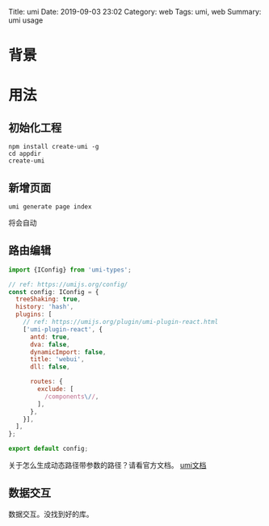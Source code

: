 Title: umi
Date: 2019-09-03 23:02
Category: web
Tags: umi, web
Summary: umi usage

# 背景

# 用法

## 初始化工程
```
npm install create-umi -g
cd appdir
create-umi
```

## 新增页面
```
umi generate page index
```

将会自动

## 路由编辑



```javascript
import {IConfig} from 'umi-types';

// ref: https://umijs.org/config/
const config: IConfig = {
  treeShaking: true,
  history: 'hash',
  plugins: [
    // ref: https://umijs.org/plugin/umi-plugin-react.html
    ['umi-plugin-react', {
      antd: true,
      dva: false,
      dynamicImport: false,
      title: 'webui',
      dll: false,

      routes: {
        exclude: [
          /components\//,
        ],
      },
    }],
  ],
};

export default config;

```
关于怎么生成动态路径带参数的路径？请看官方文档。
[umi文档](https://umijs.org/zh/guide/router.html#%E5%90%AF%E7%94%A8-hash-%E8%B7%AF%E7%94%B1)

## 数据交互

数据交互。没找到好的库。




